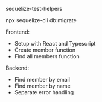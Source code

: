 sequelize-test-helpers

npx sequelize-cli db:migrate

Frontend:

- Setup with React and Typescript
- Create member function
- Find all members function

Backend:

- Find member by email
- Find member by name
- Separate error handling
